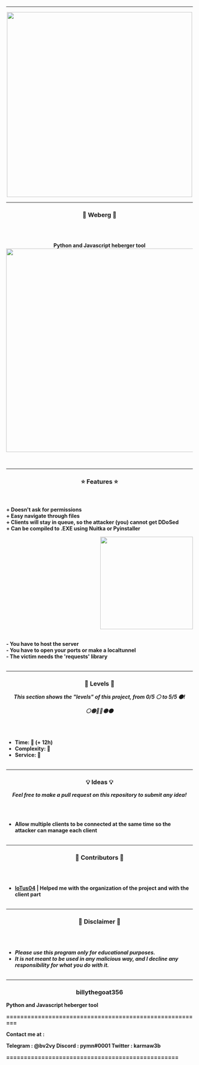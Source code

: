 -----

<p align="center">
<img src="[https://media.discordapp.net/attachments/991150215555993600/992985705909325824/e4bcd3919e0eb202c4a62186a515f615.jpg]", width="500", height="500">
</p>

-----

### <p align="center">💎 Weberg 💎</p>

<br><br>
<p align="center">
<strong>
Python and Javascript heberger tool
</strong>
<img src="[https://imgs.search.brave.com/FyBS2fto_jUSuyjI5jgelw-lHSdQzXb4H1UrnmPFE9o/rs:fit:844:225:1/g:ce/aHR0cHM6Ly90c2Uy/Lm1tLmJpbmcubmV0/L3RoP2lkPU9JUC5s/Ylp6TXlHWDlpZTEt/OWxxQnRUbzJBSGFF/SyZwaWQ9QXBp" width="750", height="550">
</p>
<br>

-----

### <p align="center">⭐ Features ⭐</p>

<br><br>
<strong>+ Doesn't ask for permissions</strong>
<br>
<strong>+ Easy navigate through files</strong>
<br>
<strong>+ Clients will stay in queue, so the attacker (you) cannot get DDoSed</strong>
<br>
<strong>+ Can be compiled to .EXE using Nuitka or Pyinstaller</strong>
<br>

<p align="right">
<img src="https://repository-images.githubusercontent.com/439958652/7d39b9f7-348b-4120-8012-9642ca451ce1" width="250", height="250">
</p>

<br>
<strong>- You have to host the server</strong>
<br>
<strong>- You have to open your ports or make a localtunnel</strong>
<br>
<strong>- The victim needs the 'requests' library</strong>
<br><br>

-----

### <p align="center">🎯 Levels 🎯</p>

<p align="center"><strong><i>This section shows the "levels" of this project, from 0/5 ⚪ to 5/5 ⚫!</i></strong</p>
<p align="center"><strong><i>⚪🟢🔵🔴🟣⚫</i></strong</p>

<br><br>
* Time: 🔴 (+ 12h)
* Complexity: 🔴
* Service: 🔴
<br><br>

-----

### <p align="center">💡 Ideas 💡</p>

<p align="center"><strong><i>Feel free to make a pull request on this repository to submit any idea!</i></strong</p>

<br><br>
* Allow multiple clients to be connected at the same time so the attacker can manage each client
<br><br>

-----
  
### <p align="center">🎨 Contributors 🎨</p>

<br><br>
* [loTus04](https://github.com/loTus04) | Helped me with the organization of the project and with the client part
<br><br>
  
-----

### <p align="center">📌 Disclaimer 📌</p>

<br><br>
* ***Please use this program only for educational purposes.***
* ***It is not meant to be used in any malicious way, and I decline any responsibility for what you do with it.***
<br><br>

-----

### <p align="center">billythegoat356</p>











Python and Javascript heberger tool


========================================================

Contact me at : 

Telegram : @bv2vy
Discord : pymn#0001
Twitter : karmaw3b


=================================================
